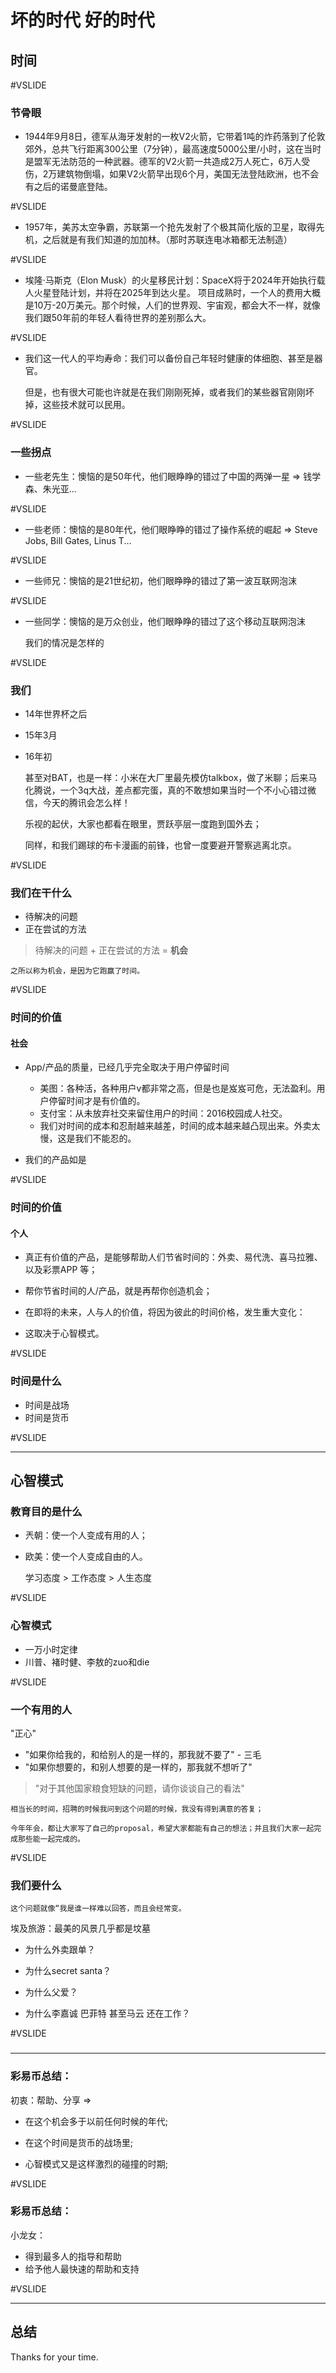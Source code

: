 # 坏的时代 好的时代


## 时间

#VSLIDE

### 节骨眼

- 1944年9月8日，德军从海牙发射的一枚V2火箭，它带着1吨的炸药落到了伦敦郊外，总共飞行距离300公里（7分钟），最高速度5000公里/小时，这在当时是盟军无法防范的一种武器。德军的V2火箭一共造成2万人死亡，6万人受伤，2万建筑物倒塌，如果V2火箭早出现6个月，美国无法登陆欧洲，也不会有之后的诺曼底登陆。

#VSLIDE

- 1957年，美苏太空争霸，苏联第一个抢先发射了个极其简化版的卫星，取得先机，之后就是有我们知道的加加林。（那时苏联连电冰箱都无法制造）


#VSLIDE


- 埃隆·马斯克（Elon Musk）的火星移民计划：SpaceX将于2024年开始执行载人火星登陆计划，并将在2025年到达火星。 项目成熟时，一个人的费用大概是10万-20万美元。那个时候，人们的世界观、宇宙观，都会大不一样，就像我们跟50年前的年轻人看待世界的差别那么大。

#VSLIDE

- 我们这一代人的平均寿命：我们可以备份自己年轻时健康的体细胞、甚至是器官。



    但是，也有很大可能也许就是在我们刚刚死掉，或者我们的某些器官刚刚坏掉，这些技术就可以民用。


#VSLIDE

### 一些拐点

- 一些老先生：懊恼的是50年代，他们眼睁睁的错过了中国的两弹一星 => 钱学森、朱光亚...


#VSLIDE

- 一些老师：懊恼的是80年代，他们眼睁睁的错过了操作系统的崛起 => Steve Jobs, Bill Gates, Linus T...

#VSLIDE

- 一些师兄：懊恼的是21世纪初，他们眼睁睁的错过了第一波互联网泡沫

#VSLIDE

- 一些同学：懊恼的是万众创业，他们眼睁睁的错过了这个移动互联网泡沫


    我们的情况是怎样的

#VSLIDE

### 我们

- 14年世界杯之后
- 15年3月
- 16年初


    甚至对BAT，也是一样：小米在大厂里最先模仿talkbox，做了米聊；后来马化腾说，一个3q大战，差点都完蛋，真的不敢想如果当时一个不小心错过微信，今天的腾讯会怎么样！

    乐视的起伏，大家也都看在眼里，贾跃亭层一度跑到国外去；

    同样，和我们踢球的布卡漫画的前锋，也曾一度要避开警察逃离北京。


#VSLIDE

### 我们在干什么

- 待解决的问题
- 正在尝试的方法


>  待解决的问题 + 正在尝试的方法 = **机会** 


    之所以称为机会，是因为它跑赢了时间。


#VSLIDE


### 时间的价值

#### 社会
- App/产品的质量，已经几乎完全取决于用户停留时间

    -   美图：各种活，各种用户v都非常之高，但是也是岌岌可危，无法盈利。用户停留时间才是有价值的。
    -   支付宝：从未放弃社交来留住用户的时间：2016校园成人社交。
    -   我们对时间的成本和忍耐越来越差，时间的成本越来越凸现出来。外卖太慢，这是我们不能忍的。

- 我们的产品如是


#VSLIDE

### 时间的价值

#### 个人
- 真正有价值的产品，是能够帮助人们节省时间的：外卖、易代洗、喜马拉雅、以及彩票APP 等；
- 帮你节省时间的人/产品，就是再帮你创造机会；


- 在即将的未来，人与人的价值，将因为彼此的时间价格，发生重大变化：
- 这取决于心智模式。

#VSLIDE

### 时间是什么

- 时间是战场
- 时间是货币


#VSLIDE

--------------------------

## 心智模式

### 教育目的是什么

- 兲朝：使一个人变成有用的人；
- 欧美：使一个人变成自由的人。


    学习态度 > 工作态度 > 人生态度

#VSLIDE

### 心智模式

- 一万小时定律
- 川普、褚时健、李敖的zuo和die

#VSLIDE

### 一个有用的人

"正心"

- "如果你给我的，和给别人的是一样的，那我就不要了" - 三毛
- "如果你想要的，和别人想要的是一样的，那我就不想听了" 

> "对于其他国家粮食短缺的问题，请你谈谈自己的看法"

    相当长的时间，招聘的时候我问到这个问题的时候，我没有得到满意的答复；

    今年年会，都让大家写了自己的proposal，希望大家都能有自己的想法；并且我们大家一起完成那些能一起完成的。
    
#VSLIDE


### 我们要什么

    这个问题就像“我是谁一样难以回答，而且会经常变。


埃及旅游：最美的风景几乎都是坟墓


- 为什么外卖跟单？
- 为什么secret santa？

- 为什么父爱？
- 为什么李嘉诚 巴菲特 甚至马云 还在工作？


#VSLIDE

### 

-------

### 彩易币总结：

初衷：帮助、分享 =>

- 在这个机会多于以前任何时候的年代;

- 在这个时间是货币的战场里;

- 心智模式又是这样激烈的碰撞的时期;

#VSLIDE

### 彩易币总结：

小龙女：
- 得到最多人的指导和帮助
- 给予他人最快速的帮助和支持

#VSLIDE

----
## 总结

Thanks for your time.